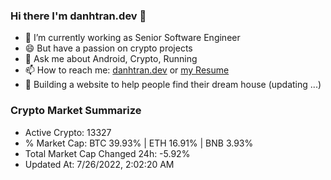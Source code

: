 ### Hi there I'm danhtran.dev 👋

- 🔭 I’m currently working as Senior Software Engineer
- 😄 But have a passion on crypto projects
- 💬 Ask me about Android, Crypto, Running 
- 📫 How to reach me: <a href="https://danhtran.dev" target="_blank">danhtran.dev</a> or <a href="Developer-Resume.pdf" target="_blank">my Resume</a>
- 🌱 Building a website to help people find their dream house (updating ...)

### Crypto Market Summarize
- Active Crypto: 13327
- % Market Cap: BTC 39.93% | ETH 16.91% | BNB 3.93%
- Total Market Cap Changed 24h: -5.92%
- Updated At: 7/26/2022, 2:02:20 AM
